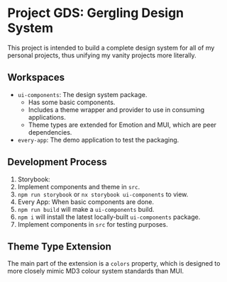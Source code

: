 # Project GDS: Gergling Design System

This project is intended to build a complete design system for all of my personal projects, thus unifying my vanity projects more literally.

## Workspaces

* `ui-components`: The design system package.
  * Has some basic components.
  * Includes a theme wrapper and provider to use in consuming applications.
  * Theme types are extended for Emotion and MUI, which are peer dependencies.
* `every-app`: The demo application to test the packaging.

## Development Process 

1. Storybook:
  1. Implement components and theme in `src`.
  2. `npm run storybook` or `nx storybook ui-components` to view.
2. Every App: When basic components are done.
  1. `npm run build` will make a `ui-components` build.
  2. `npm i` will install the latest locally-built `ui-components` package.
  3. Implement components in `src` for testing purposes.

## Theme Type Extension

The main part of the extension is a `colors` property, which is designed to more closely mimic MD3 colour system standards than MUI.
